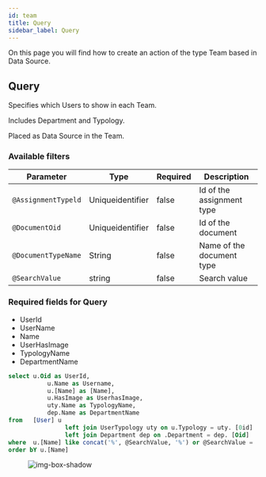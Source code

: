 ```yaml
---
id: team
title: Query
sidebar_label: Query
---
```


On this page you will find how to create an action of the type Team based in Data Source.

## Query

Specifies which Users to show in each Team.
<p>Includes Department and Typology.</p>
<p>Placed as Data Source in the Team.</p>



### Available filters

<table className="custom-table">
    <thead> 
        <tr>
            <th>Parameter</th>
            <th>Type</th>
            <th>Required</th>
            <th>Description</th>
        </tr>
    </thead>
    <tbody>
    <tr className="selected">
            <td><code>@AssignmentTypeld</code></td>
             <td>Uniqueidentifier</td>
            <td>false</td>
            <td> Id of the assignment type </td>
        </tr>
         <tr className="selected">
            <td><code>@DocumentOid</code></td>
             <td>Uniqueidentifier</td>
            <td>false</td>
            <td> Id of the document </td>
        </tr>
        <tr className="selected">
            <td><code>@DocumentTypeName</code></td>
             <td>String</td>
            <td>false</td>
            <td>Name of the document type </td>
        </tr>
         <tr className="selected">
            <td><code>@SearchValue</code></td>
             <td>string</td>
            <td>false</td>
             <td>Search value </td>
        </tr>
    </tbody>
</table>

### Required fields for Query

- UserId
- UserName
- Name
- UserHasImage
- TypologyName
- DepartmentName


```sql
select u.Oid as UserId,
           u.Name as Username,
           u.[Name] as [Name],
           u.HasImage as UserhasImage, 
           uty.Name as TypologyName,
           dep.Name as DepartmentName
from   [User] u
                left join UserTypology uty on u.Typology = uty. [0id]
                left join Department dep on .Department = dep. [Oid]
where  u.[Name] like concat('%', @SearchValue, '%') or @SearchValue = ''
order bY u.[Name]

```
<figure>

![img-box-shadow](/img/craft/configuration/action/documentAssignmentType_example.png)
</figure>






